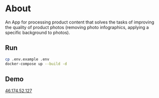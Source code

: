 # About

An App for processing product content that solves the tasks of improving the quality of product photos (removing photo infographics, applying a specific background to photos).


## Run
```bash
cp .env.example .env
docker-compose up --build -d
```


## Demo

[46.174.52.127](http://46.174.52.127/)
